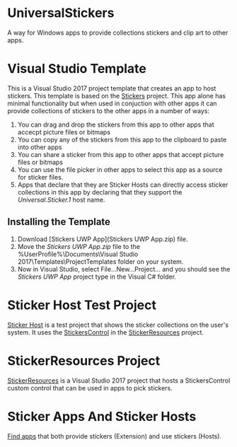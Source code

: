 # UniversalStickers
A way for Windows apps to provide collections stickers and clip art to other apps.

# Visual Studio Template
This is a Visual Studio 2017 project template that creates an app to host stickers. This template is based on the [Stickers](Source/Stickers) project. This app alone has minimal functionality but when used in conjuction with other apps it can provide collections of stickers to the other apps in a number of ways:
1. You can drag and drop the stickers from this app to other apps that accecpt picture files or bitmaps
2. You can copy any of the stickers from this app to the clipboard to paste into other apps
3. You can share a sticker from this app to other apps that accept picture files or bitmaps
4. You can use the file picker in other apps to select this app as a source for sticker files.
5. Apps that declare that they are Sticker Hosts can directly access sticker collections in this app by declaring that they support the *Universal.Sticker.1* host name.

## Installing the Template
1. Download [Stickers UWP App](Stickers UWP App.zip) file.
2. Move the *Stickers UWP App.zip* file to the %UserProfile%\Documents\Visual Studio 2017\Templates\ProjectTemplates folder on your system.
3. Now in Visual Studio, select File...New...Project... and you should see the *Stickers UWP App* project type in the Visual C# folder.

# Sticker Host Test Project
[Sticker Host](Source/StickerHost) is a test project that shows the sticker collections on the user's system.  It uses the [StickersControl](Source/StickerResources/StickersControl.cs) in the [StickerResources](Source/StickerResources) project.

# StickerResources Project
[StickerResources](Source/StickerResources) is a Visual Studio 2017 project that hosts a StickersControl custom control that can be used in apps to pick stickers.

# Sticker Apps And Sticker Hosts
[Find apps](StickerApps.md) that both provide stickers (Extension) and use stickers (Hosts).
